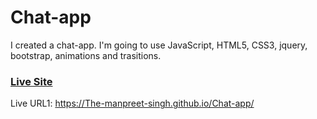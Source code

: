 # Chat-app

I created a chat-app. I'm going to use JavaScript, HTML5, CSS3, jquery, bootstrap, animations and trasitions.

### [Live Site](https://The-manpreet-singh.github.io/Chat-app/)

Live URL1: https://The-manpreet-singh.github.io/Chat-app/



